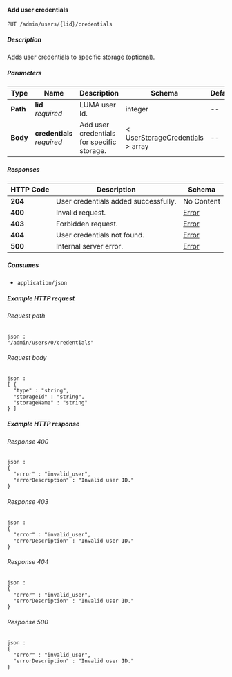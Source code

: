 
<a name="add_user_credentials"></a>
#### Add user credentials
```
PUT /admin/users/{lid}/credentials
```


##### Description
Adds user credentials to specific storage (optional).


##### Parameters

|Type|Name|Description|Schema|Default|
|---|---|---|---|---|
|**Path**|**lid**  <br>*required*|LUMA user Id.|integer|--|
|**Body**|**credentials**  <br>*required*|Add user credentials for specific storage.|< [UserStorageCredentials](../definitions/UserStorageCredentials.md#userstoragecredentials) > array|--|


##### Responses

|HTTP Code|Description|Schema|
|---|---|---|
|**204**|User credentials added successfully.|No Content|
|**400**|Invalid request.|[Error](../definitions/Error.md#error)|
|**403**|Forbidden request.|[Error](../definitions/Error.md#error)|
|**404**|User credentials not found.|[Error](../definitions/Error.md#error)|
|**500**|Internal server error.|[Error](../definitions/Error.md#error)|


##### Consumes

* `application/json`


##### Example HTTP request

###### Request path
```
json :
"/admin/users/0/credentials"
```


###### Request body
```
json :
[ {
  "type" : "string",
  "storageId" : "string",
  "storageName" : "string"
} ]
```


##### Example HTTP response

###### Response 400
```
json :
{
  "error" : "invalid_user",
  "errorDescription" : "Invalid user ID."
}
```


###### Response 403
```
json :
{
  "error" : "invalid_user",
  "errorDescription" : "Invalid user ID."
}
```


###### Response 404
```
json :
{
  "error" : "invalid_user",
  "errorDescription" : "Invalid user ID."
}
```


###### Response 500
```
json :
{
  "error" : "invalid_user",
  "errorDescription" : "Invalid user ID."
}
```



